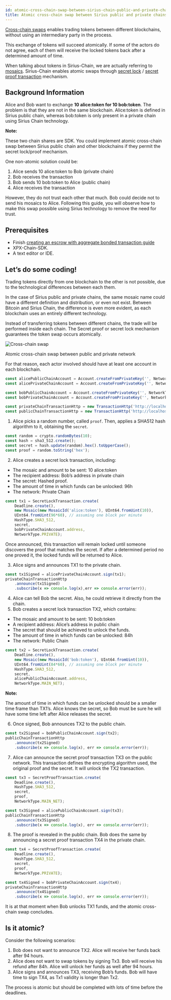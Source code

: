 ```yaml
---
id: atomic-cross-chain-swap-between-sirius-chain-public-and-private-chain
title: Atomic cross-chain swap between Sirius public and private chains
---
```

[Cross-chain swaps](../../built-in-features/cross-chain-swaps.md) enables trading tokens between different blockchains, without using an intermediary party in the process.

This exchange of tokens will succeed atomically. If some of the actors do not agree, each of them will receive the locked tokens back after a determined amount of time.

When talking about tokens in Sirius-Chain, we are actually referring to [mosaics](../../built-in-features/mosaic.md). Sirius-Chain enables atomic swaps through [secret lock](../../built-in-features/cross-chain-swaps.md#secretlocktransaction) / [secret proof transaction](../../built-in-features/cross-chain-swaps.md#secretprooftransaction) mechanism.

## Background Information 

Alice and Bob want to exchange **10 alice:token for 10 bob:token**. The problem is that they are not in the same blockchain. Alice:token is defined in Sirius public chain, whereas bob:token is only present in a private chain using Sirius Chain technology.

<div class=info>

**Note:**

These two chain shares are SDK. You could implement atomic cross-chain swap between Sirius public chain and other blockchains if they permit the secret lock/proof mechanism.

</div>

One non-atomic solution could be:

1. Alice sends 10 alice:token to Bob (private chain)
2. Bob receives the transaction
3. Bob sends 10 bob:token to Alice (public chain)
4. Alice receives the transaction

However, they do not trust each other that much. Bob could decide not to send his mosaics to Alice. Following this guide, you will observe how to make this swap possible using Sirius technology to remove the need for trust. 

## Prerequisites

- Finish [creating an escrow with aggregate bonded transaction guide](../aggregate-transaction/creating-an-escrow-with-aggregate-bonded-transaction.md)
- XPX-Chain-SDK.
- A text editor or IDE.

## Let’s do some coding!

Trading tokens directly from one blockchain to the other is not possible, due to the technological differences between each them.

In the case of Sirius public and private chains, the same mosaic name could have a different definition and distribution, or even not exist. Between Bitcoin and Sirius Chain, the difference is even more evident, as each blockchain uses an entirely different technology.

Instead of transferring tokens between different chains, the trade will be performed inside each chain. The Secret proof or secret lock mechanism guarantees the token swap occurs atomically.

![Cross-chain swap](/img/cross-chain-swap1.png "Cross-chain swap")

<p class=caption>Atomic cross-chain swap between public and private network</p>

For that reason, each actor involved should have at least one account in each blockchain.

<!--DOCUSAURUS_CODE_TABS-->
<!--TypeScript-->
```js
const alicePublicChainAccount = Account.createFromPrivateKey('', NetworkType.MAIN_NET);
const alicePrivateChainAccount = Account.createFromPrivateKey('', NetworkType.PRIVATE);

const bobPublicChainAccount = Account.createFromPrivateKey('', NetworkType.MAIN_NET);
const bobPrivateChainAccount = Account.createFromPrivateKey('', NetworkType.PRIVATE);

const privateChainTransactionHttp = new TransactionHttp('http://localhost:3000');
const publicChainTransactionHttp = new TransactionHttp('http://localhost:3000');
```

<!--END_DOCUSAURUS_CODE_TABS-->

1. Alice picks a random number, called `proof`. Then, applies a SHA512 hash algorithm to it, obtaining the `secret`.

<!--DOCUSAURUS_CODE_TABS-->
<!--TypeScript-->
```js
const random = crypto.randomBytes(10);
const hash = sha3_512.create();
const secret = hash.update(random).hex().toUpperCase();
const proof = random.toString('hex');
```

<!--END_DOCUSAURUS_CODE_TABS-->

2. Alice creates a secret lock transaction, including:

- The mosaic and amount to be sent: 10 alice:token
- The recipient address: Bob’s address in private chain
- The secret: Hashed proof.
- The amount of time in which funds can be unlocked: 96h
- The network: Private Chain

<!--DOCUSAURUS_CODE_TABS-->
<!--TypeScript-->
```js
const tx1 = SecretLockTransaction.create(
    Deadline.create(),
    new Mosaic(new MosaicId('alice:token'), UInt64.fromUint(10)),
    UInt64.fromUint(96*60), // assuming one block per minute
    HashType.SHA3_512,
    secret,
    bobPrivateChainAccount.address,
    NetworkType.PRIVATE);
```

<!--END_DOCUSAURUS_CODE_TABS-->

Once announced, this transaction will remain locked until someone discovers the proof that matches the secret. If after a determined period no one proved it, the locked funds will be returned to Alice.

3. Alice signs and announces TX1 to the private chain.

<!--DOCUSAURUS_CODE_TABS-->
<!--TypeScript-->
```js
const tx1Signed = alicePrivateChainAccount.sign(tx1);
privateChainTransactionHttp
    .announce(tx1Signed)
    .subscribe(x => console.log(x),err => console.error(err));
```

<!--END_DOCUSAURUS_CODE_TABS-->


4. Alice can tell Bob the secret. Also, he could retrieve it directly from the chain.
5. Bob creates a secret lock transaction TX2, which contains:

- The mosaic and amount to be sent: 10 bob:token
- A recipient address: Alice’s address in public chain
- The secret that should be achieved to unlock the funds.
- The amount of time in which funds can be unlocked: 84h
- The network: Public Chain

<!--DOCUSAURUS_CODE_TABS-->
<!--TypeScript-->
```js
const tx2 = SecretLockTransaction.create(
    Deadline.create(),
    new Mosaic(new MosaicId('bob:token'), UInt64.fromUint(10)),
    UInt64.fromUint(84*60), // assuming one block per minute
    HashType.SHA3_512,
    secret,
    alicePublicChainAccount.address,
    NetworkType.MAIN_NET);
```

<!--END_DOCUSAURUS_CODE_TABS-->

<div class=info>

**Note:**

The amount of time in which funds can be unlocked should be a smaller time frame than TX1’s. Alice knows the secret, so Bob must be sure he will have some time left after Alice releases the secret.

</div>

6. Once signed, Bob announces TX2 to the public chain.

<!--DOCUSAURUS_CODE_TABS-->
<!--TypeScript-->
```js
const tx2Signed = bobPublicChainAccount.sign(tx2);
publicChainTransactionHttp
    .announce(tx2Signed)
    .subscribe(x => console.log(x), err => console.error(err));
```

<!--END_DOCUSAURUS_CODE_TABS-->

7. Alice can announce the secret proof transaction TX3 on the public network. This transaction defines the encrypting algorithm used, the original proof and the secret. It will unlock the TX2 transaction.

<!--DOCUSAURUS_CODE_TABS-->
<!--TypeScript-->
```js
const tx3 = SecretProofTransaction.create(
    Deadline.create(),
    HashType.SHA3_512,
    secret,
    proof,
    NetworkType.MAIN_NET);

const tx3Signed = alicePublicChainAccount.sign(tx3);
publicChainTransactionHttp
    .announce(tx3Signed)
    .subscribe(x => console.log(x), err => console.error(err));
```

<!--END_DOCUSAURUS_CODE_TABS-->

8. The proof is revealed in the public chain. Bob does the same by announcing a secret proof transaction TX4 in the private chain.

<!--DOCUSAURUS_CODE_TABS-->
<!--TypeScript-->
```js
const tx4 = SecretProofTransaction.create(
    Deadline.create(),
    HashType.SHA3_512,
    secret,
    proof,
    NetworkType.PRIVATE);

const tx4Signed = bobPrivateChainAccount.sign(tx4);
privateChainTransactionHttp
    .announce(tx4Signed)
    .subscribe(x => console.log(x), err => console.error(err));
```

<!--END_DOCUSAURUS_CODE_TABS-->

It is at that moment when Bob unlocks TX1 funds, and the atomic cross-chain swap concludes.


## Is it atomic?

Consider the following scenarios:

<div class=cap-alpha-ol>

1. Bob does not want to announce TX2. Alice will receive her funds back after 94 hours.
2. Alice does not want to swap tokens by signing Tx3. Bob will receive his refund after 84h. Alice will unlock her funds as well after 94 hours.
3. Alice signs and announces TX3, receiving Bob’s funds. Bob will have time to sign TX4, as Tx1 validity is longer than Tx2.

</div>

The process is atomic but should be completed with lots of time before the deadlines.
